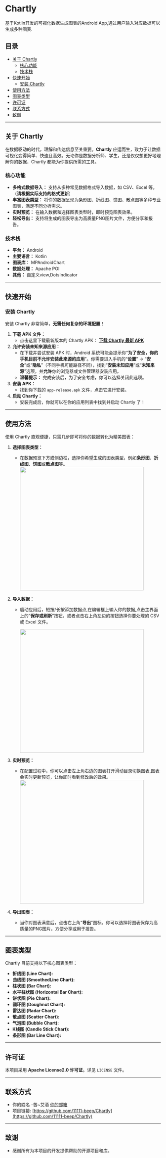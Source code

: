 # Chartly
基于Kotlin开发的可视化数据生成图表的Android App,通过用户输入对应数据可以生成多种图表.

## 目录

* [关于 Chartly](#关于-chartly)
    * [核心功能](#核心功能)
    * [技术栈](#技术栈)
* [快速开始](#快速开始)
    * [安装 Chartly](#安装-chartly)
* [使用方法](#使用方法)
* [图表类型](#图表类型)
* [许可证](#许可证)
* [联系方式](#联系方式)
* [致谢](#致谢)

---

## 关于 Chartly

在数据驱动的时代，理解和传达信息至关重要。**Chartly** 应运而生，致力于让数据可视化变得简单、快速且高效。无论你是数据分析师、学生，还是仅仅想更好地理解你的数据，Chartly 都能为你提供所需的工具。

### 核心功能

* **多格式数据导入：** 支持从多种常见数据格式导入数据，如 CSV、Excel 等。（**请根据实际支持的格式更新**）
* **丰富图表类型：** 将你的数据呈现为条形图、折线图、饼图、散点图等多种专业图表，满足不同分析需求。
* **实时预览：** 在输入数据和选择图表类型时，即时预览图表效果。
* **轻松导出：** 支持将生成的图表导出为高质量PNG图片文件，方便分享和报告。

### 技术栈

* **平台：** Android
* **主要语言：** Kotlin
* **图表库：** MPAndroidChart
* **数据处理：** Apache POI
* **其他：** 自定义view,DotsIndicator

---

## 快速开始

### 安装 Chartly

安装 Chartly 非常简单，**无需任何复杂的环境配置**！

1.  **下载 APK 文件：**
    * 点击这里下载最新版本的 Chartly APK：
        [**下载 Chartly 最新 APK**](https://github.com/11111-beep/Chartly/releases/download/v1.0.0/app-release.apk)
2.  **允许安装未知来源应用：**
    * 在下载并尝试安装 APK 时，Android 系统可能会提示你“**为了安全，你的手机目前不允许安装此来源的应用**”。你需要进入手机的“**设置**” -> “**安全**”或“**隐私**”（不同手机可能路径不同），找到“**安装未知应用**”或“**未知来源**”选项，并**允许**你的浏览器或文件管理器安装应用。
    * **温馨提示：** 完成安装后，为了安全考虑，你可以选择关闭此选项。
3.  **安装 APK：**
    * 找到你下载的 `app-release.apk` 文件，点击它进行安装。
4.  **启动 Chartly：**
    * 安装完成后，你就可以在你的应用列表中找到并启动 Chartly 了！

---

## 使用方法

使用 Chartly 直观便捷，只需几步即可将你的数据转化为精美图表：

1.  **选择图表类型：**
    * 在数据预览下方或侧边栏，选择你希望生成的图表类型，例如**条形图**、**折线图**、**饼图**或**散点图**等。
      <img src="https://raw.githubusercontent.com/11111-beep/Chartly/main/app/src/main/res/drawable/guide1.png" width="400">
      
2.  **导入数据：**
    * 启动应用后，短按/长按添加数据点,在编辑框上输入你的数据,点击主界面上的“**保存或刷新**”按钮，或者点击右上角左边的按钮选择你要处理的 CSV 或 Excel 文件。
      
      <img src="https://raw.githubusercontent.com/11111-beep/Chartly/main/app/src/main/res/drawable/guide2.png" width="400">
      
3.  **实时预览：**
    * 在配置过程中，你可以点击左上角右边的图表打开滑动目录切换图表,图表会实时更新预览，让你即时看到修改后的效果。
      <img src="https://raw.githubusercontent.com/11111-beep/Chartly/main/app/src/main/res/drawable/guide3.png" width="400">
      
4.  **导出图表：**
    * 当你对图表满意后，点击右上角“**导出**”图标。你可以选择将图表保存为高质量的PNG图片，方便分享或用于报告。

---

## 图表类型

Chartly 目前支持以下核心图表类型：

* **折线图 (Line Chart):** 
* **曲线图 (SmoothedLine Chart):**
* **柱状图 (Bar Chart):** 
* **水平柱状图 (Horizontal Bar Chart):**
* **饼状图 (Pie Chart):**
* **圆环图 (Doughnut Chart):**
* **雷达图 (Radar Chart):**
* **散点图 (Scatter Chart):**
* **气泡图 (Bubble Chart):**
* **K线图 (Candle Stick Chart):**
* **条形图 (Bar Line Chart):**
  
---

## 许可证

本项目采用 **Apache License2.0 许可证**。详见 `LICENSE` 文件。

---

## 联系方式

* 你的姓名 -苦~艾酒 [你的邮箱](1920634907@qq.com)
* 项目链接: [https://github.com/11111-beep/Chartly](https://github.com/11111-beep/Chartly)

---

## 致谢

* 感谢所有为本项目的开发提供帮助的开源项目和库。

